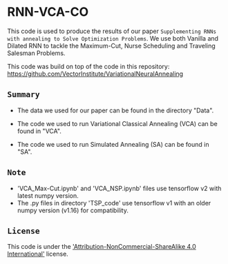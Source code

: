 # RNN-VCA-CO
This code is used to produce the results of our paper `Supplementing RNNs with annealing to Solve Optimization Problems`. We use both Vanilla and Dilated RNN to tackle the Maximum-Cut, Nurse Scheduling and Traveling Salesman Problems.

This code was build on top of the code in this repository: https://github.com/VectorInstitute/VariationalNeuralAnnealing

## `Summary`

- The data we used for our paper can be found in the directory "Data".

- The code we used to run Variational Classical Annealing (VCA) can be found in "VCA".

- The code we used to run Simulated Annealing (SA) can be found in "SA".

## `Note`

- 'VCA_Max-Cut.ipynb' and 'VCA_NSP.ipynb' files use tensorflow v2 with latest numpy version.
- The .py files in directory 'TSP_code' use tensorflow v1 with an older numpy version (v1.16) for compatibility.

## `License`
This code is under the ['Attribution-NonCommercial-ShareAlike 4.0 International'](https://creativecommons.org/licenses/by-nc-sa/4.0/) license.
 
